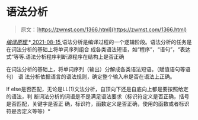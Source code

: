 <!--yml
category: 未分类
date: 0001-01-01 00:00:00
-->

# 语法分析

> 原文：[https://zwmst.com/1366.html](https://zwmst.com/1366.html)

   [ *编译原理* ](https://zwmst.com/%e7%bc%96%e8%af%91%e5%8e%9f%e7%90%86)*[ <time datetime="2021-08-15T11:12:32+08:00"> 2021-08-15 </time> ](https://zwmst.com/1366.html)  语法分析是编译过程的一个逻辑阶段。语法分析的任务是在词法分析的基础上将单词序列组合 成各类语法短语，如“程序”，“语句”，“表达式”等等.语法分析程序判断源程序在结构上是否正确

在词法分析的基础上，将单词序列（输出）分解成各类语法短语。（赋值语句等语句） 语 法分析依据语言的语法规则，确定整个输入串是否在语法上正确。

If else是否匹配，无论是LL(1)文法分析，自顶向下还是自底向上都是要按照给定的语法，判 断词法分析的词语是不是满足语法要求（标识符定义是否正确，括号是否匹配，关键字是否正 确，标识符，函数定义是否正确，使用的函数或者标识符是否定义等等）*